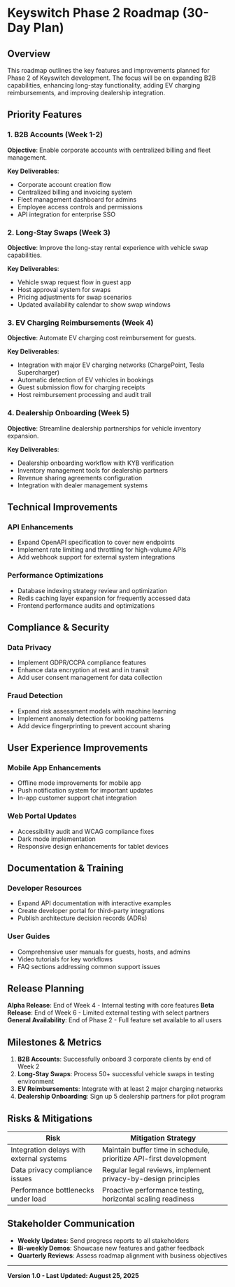
























# Keyswitch Phase 2 Roadmap (30-Day Plan)

## Overview

This roadmap outlines the key features and improvements planned for Phase 2 of Keyswitch development. The focus will be on expanding B2B capabilities, enhancing long-stay functionality, adding EV charging reimbursements, and improving dealership integration.

## Priority Features

### 1. B2B Accounts (Week 1-2)

**Objective**: Enable corporate accounts with centralized billing and fleet management.

**Key Deliverables**:
- Corporate account creation flow
- Centralized billing and invoicing system
- Fleet management dashboard for admins
- Employee access controls and permissions
- API integration for enterprise SSO

### 2. Long-Stay Swaps (Week 3)

**Objective**: Improve the long-stay rental experience with vehicle swap capabilities.

**Key Deliverables**:
- Vehicle swap request flow in guest app
- Host approval system for swaps
- Pricing adjustments for swap scenarios
- Updated availability calendar to show swap windows

### 3. EV Charging Reimbursements (Week 4)

**Objective**: Automate EV charging cost reimbursement for guests.

**Key Deliverables**:
- Integration with major EV charging networks (ChargePoint, Tesla Supercharger)
- Automatic detection of EV vehicles in bookings
- Guest submission flow for charging receipts
- Host reimbursement processing and audit trail

### 4. Dealership Onboarding (Week 5)

**Objective**: Streamline dealership partnerships for vehicle inventory expansion.

**Key Deliverables**:
- Dealership onboarding workflow with KYB verification
- Inventory management tools for dealership partners
- Revenue sharing agreements configuration
- Integration with dealer management systems

## Technical Improvements

### API Enhancements
- Expand OpenAPI specification to cover new endpoints
- Implement rate limiting and throttling for high-volume APIs
- Add webhook support for external system integrations

### Performance Optimizations
- Database indexing strategy review and optimization
- Redis caching layer expansion for frequently accessed data
- Frontend performance audits and optimizations

## Compliance & Security

### Data Privacy
- Implement GDPR/CCPA compliance features
- Enhance data encryption at rest and in transit
- Add user consent management for data collection

### Fraud Detection
- Expand risk assessment models with machine learning
- Implement anomaly detection for booking patterns
- Add device fingerprinting to prevent account sharing

## User Experience Improvements

### Mobile App Enhancements
- Offline mode improvements for mobile app
- Push notification system for important updates
- In-app customer support chat integration

### Web Portal Updates
- Accessibility audit and WCAG compliance fixes
- Dark mode implementation
- Responsive design enhancements for tablet devices

## Documentation & Training

### Developer Resources
- Expand API documentation with interactive examples
- Create developer portal for third-party integrations
- Publish architecture decision records (ADRs)

### User Guides
- Comprehensive user manuals for guests, hosts, and admins
- Video tutorials for key workflows
- FAQ sections addressing common support issues

## Release Planning

**Alpha Release**: End of Week 4 - Internal testing with core features
**Beta Release**: End of Week 6 - Limited external testing with select partners
**General Availability**: End of Phase 2 - Full feature set available to all users

## Milestones & Metrics

1. **B2B Accounts**: Successfully onboard 3 corporate clients by end of Week 2
2. **Long-Stay Swaps**: Process 50+ successful vehicle swaps in testing environment
3. **EV Reimbursements**: Integrate with at least 2 major charging networks
4. **Dealership Onboarding**: Sign up 5 dealership partners for pilot program

## Risks & Mitigations

| Risk | Mitigation Strategy |
|------|---------------------|
| Integration delays with external systems | Maintain buffer time in schedule, prioritize API-first development |
| Data privacy compliance issues | Regular legal reviews, implement privacy-by-design principles |
| Performance bottlenecks under load | Proactive performance testing, horizontal scaling readiness |

## Stakeholder Communication

- **Weekly Updates**: Send progress reports to all stakeholders
- **Bi-weekly Demos**: Showcase new features and gather feedback
- **Quarterly Reviews**: Assess roadmap alignment with business objectives

---

**Version 1.0 - Last Updated: August 25, 2025**




















